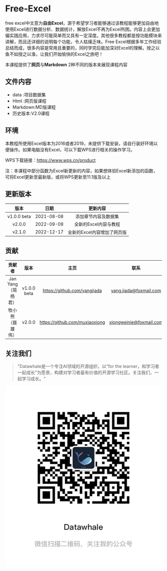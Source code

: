 # Free-Excel

free excel中文意为**自由Excel**，源于希望学习者能够通过该教程能够更加自由地使用Excel进行数据分析、数据统计，解放Excel不再为Excel所困。内容上会更加偏实践应用，力求尽可能简单而又具有一定深度。其他很多教程都是按功能模块来讲解，而且还详细的说明每个功能，令人枯燥乏味。Free Excel根据多年工作经验总结而成，很多内容是常用且重要的，同时学完后能加深对Excel的理解。授之以鱼不如授之以渔，让我们开始愉快的Excel之旅吧！

本课程提供了**网页**与**Markdown** 2种不同的版本来展现课程内容

## 文件内容

- data    :项目数据集
- Html    :网页版课程
- Markdown:MD版课程
- 历史版本:V2.0课程


## 环境

本教程所使用Excel版本为2016或者2019，未提供下载安装，请自行装好环境以便操作。如果电脑没有Excel，可以下载WPS进行相关的操作学习。

WPS下载链接：https://www.wps.cn/product

注：本课程中部分函数为Excel新更新的内容，如果想体验Excel新添加的函数，可将Excel更新至最新版，或将WPS更新至11.1版及以上


## 更新版本
|    版本     |    日期    |       更新内容       |
| :---------: | :--------: | :------------------: |
| v1.0.0 beta | 2021-08-08 | 添加章节内容及数据集 |
| v2.0.0      | 2022-09-09 | 全新的Excel内容与教程 |
| v2.1.0      | 2022-12-17 | 全新的Excel内容增加了网页版 |



## 贡献

|       贡献者       |     版本      |             主页              |          联系          |
| :----------------: | :-----------:| :--------------------------: | :--------------------: |
| Jan Yang（简杨君） | v1.0.0 beta | https://github.com/yangjiada | yang.jiada@foxmail.com |
| 牧小熊（聂雄伟）   | v2.0.0       |https://github.com/muxiaoxiong| xiongweinie@foxmail.com|


## 关注我们

> "Datawhale是一个专注AI领域的开源组织，以“for the learner，和学习者一起成长”为愿景，构建对学习者最有价值的开源学习社区。关注我们，一起学习成长。"

[![img](Markdown/src/datawhale.jpg)](https://github.com/datawhalechina/team-learning-sql/blob/main/img/datawhale_code.jpeg)
